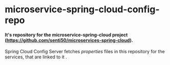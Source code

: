 # microservice-spring-cloud-config-repo

#### It's repository for the microservice-spring-cloud project (https://github.com/senti50/microservices-spring-cloud). 
Spring Cloud Config Server fetches *properties* files in this repository for the services, that are linked to it .
